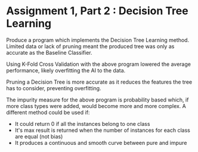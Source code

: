 # Assignment 1, Part 2 : Decision Tree Learning

Produce a program which implements the Decision Tree Learning method. Limited data or lack of pruning meant the produced tree was only as accurate as the Baseline Classifier.

Using K-Fold Cross Validation with the above program lowered the average performance, likely overfitting the AI to the data.

Pruning a Decision Tree is more accurate as it reduces the features the tree has to consider, preventing overfitting.

The impurity measure for the above program is probability based which, if more class types were added, would become more and more complex. A different method could be used if:
- It could return 0 if all the instances belong to one class
- It's max result is returned when the number of instances for each class are equal (not bias)
- It produces a continuous and smooth curve between pure and impure
